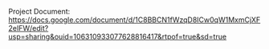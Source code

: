 Project Document: https://docs.google.com/document/d/1C8BBCN1fWzqD8ICw0qW1MxmCjXF2eIFW/edit?usp=sharing&ouid=106310933077628816417&rtpof=true&sd=true
